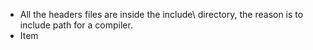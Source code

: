 * All the headers files are inside the include\ directory, the reason is to include path for a compiler.
* Item